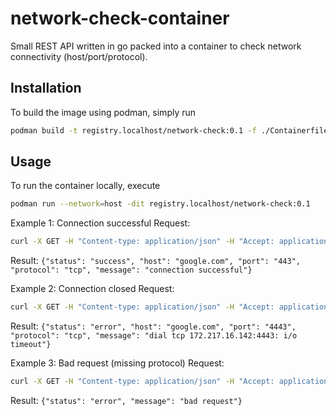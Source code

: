 # network-check-container
Small REST API written in go packed into a container to check network connectivity (host/port/protocol).

## Installation

To build the image using podman, simply run
```bash
podman build -t registry.localhost/network-check:0.1 -f ./Containerfile
```

## Usage

To run the container locally, execute

```bash
podman run --network=host -dit registry.localhost/network-check:0.1
```

Example 1: Connection successful
Request:
```bash
curl -X GET -H "Content-type: application/json" -H "Accept: application/json" -d '{"host": "google.com", "port": "443", "protocol": "tcp" }' localhost:8080/api/v1/connect
```
Result: `{"status": "success", "host": "google.com", "port": "443", "protocol": "tcp", "message": "connection successful"}`

Example 2: Connection closed
Request:
```bash
curl -X GET -H "Content-type: application/json" -H "Accept: application/json" -d '{"host": "google.com", "port": "4443", "protocol": "tcp" }' localhost:8080/api/v1/connect
```
Result: `{"status": "error", "host": "google.com", "port": "4443", "protocol": "tcp", "message": "dial tcp 172.217.16.142:4443: i/o timeout"}`

Example 3: Bad request (missing protocol)
Request:
```bash
curl -X GET -H "Content-type: application/json" -H "Accept: application/json" -d '{"host": "google.com", "port": "443" }' localhost:8080/api/v1/connect
```
Result: `{"status": "error", "message": "bad request"}`
